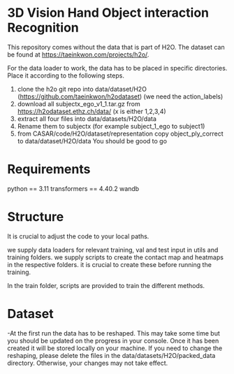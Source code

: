 # 3D Vision Hand Object interaction Recognition

This repository comes without the data that is part of H2O. The dataset can be found at https://taeinkwon.com/projects/h2o/.

For the data loader to work, the data has to be placed in specific directories. Place it according to the following steps.
1. clone the h2o git repo into data/dataset/H2O (https://github.com/taeinkwon/h2odataset) (we need the action_labels)
2. download all subjectx_ego_v1_1.tar.gz from https://h2odataset.ethz.ch/data/ (x is either 1,2,3,4) 
3. extract all four files into data/datasets/H2O/data 
4. Rename them to subjectx (for example subject_1_ego to subject1)
5. from CASAR/code/H2O/dataset/representation copy object_ply_correct to data/dataset/H2O/data
You should be good to go

# Requirements
python == 3.11
transformers == 4.40.2
wandb

# Structure

It is crucial to adjust the code to your local paths.

we supply data loaders for relevant training, val and test input in utils and training folders.
we supply scripts to create the contact map and heatmaps in the respective folders. it is crucial to create these before running the training.

In the train folder, scripts are provided to train the different methods. 
# Dataset
-At the first run the data has to be reshaped. This may take some time but you should be updated on the progress in your console. Once it has been created it will be stored locally on your machine.
If you need to change the reshaping, please delete the files in the data/datasets/H2O/packed_data directory. Otherwise, your changes may not take effect.

